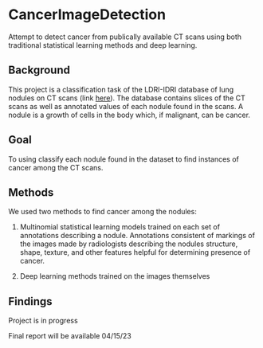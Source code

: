 # CancerImageDetection
Attempt to detect cancer from publically available CT scans using both traditional statistical learning methods and deep learning. 

## Background
This project is a classification task of the LDRI-IDRI database of lung nodules on CT scans (link [here](https://wiki.cancerimagingarchive.net/pages/viewpage.action?pageId=1966254)). The database contains slices of the CT scans as well as annotated values of each nodule found in the scans. A nodule is a growth of cells in the body which, if malignant, can be cancer.

## Goal
To using classify each nodule found in the dataset to find instances of cancer among the CT scans.

## Methods
We used two methods to find cancer among the nodules:

1) Multinomial statistical learning models trained on each set of annotations describing a nodule. Annotations consistent of markings of the images made by radiologists describing the nodules structure, shape, texture, and other features helpful for determining presence of cancer.

2) Deep learning methods trained on the images themselves 


## Findings
Project is in progress

Final report will be available 04/15/23
